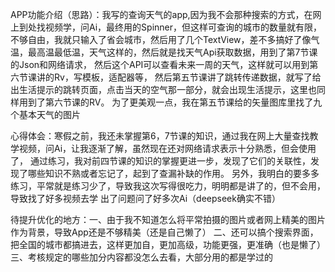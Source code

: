 APP功能介绍（思路）：我写的查询天气的app,因为我不会那种搜索的方式，在网上到处找视频学，问Ai，最终用的Spinner，但这样可查询的城市的数量就有限，
                   不够自由，我就只输入了省会城市，然后用了几个TextView，差不多搞好了像气温，最高温最低温，天气这样的，然后就是找天气Api获取数据，用到了第7节课的Json和网络请求，
                   然后这个API可以查看未来一周的天气，这样就可以用到第六节课讲的Rv，写模板，适配器等，
                   然后第五节课讲了跳转传递数据，就写了给出生活提示的跳转页面，点击当天的空气那一部分，就会出现生活提示，这里也同样用到了第六节课的RV。
                   为了更美观一点，我在第五节课给的矢量图库里找了九个基本天气的图片
                   
心得体会：寒假之前，我还未掌握第6，7节课的知识，通过我在网上大量查找教学视频，问Ai，让我逐渐了解，虽然现在还对网络请求表示十分熟悉，但会使用了，
         通过练习，我对前四节课的知识的掌握更进一步，发现了它们的关联性，发现了哪些知识不熟或者忘记了，起到了查漏补缺的作用。
         另外，我明白的要多多练习，平常就是练习少了，导致我这次写得很吃力，明明都是讲了的，但不会用，导致找了好多视频去学
         出了问题问了好多次Ai（deepseek确实不错）
         
待提升优化的地方：一、由于我不知道怎么将平常拍摄的图片或者网上精美的图片作为背景，导致App还是不够精美（还是自己懒了）
                二、还可以搞个搜索界面，把全国的城市都搞进去，这样更加自，更加高级，功能更强，更准确（也是懒了）
                三、考核规定的哪些加分内容都没怎么去看，大部分用的都是学过的
                   

